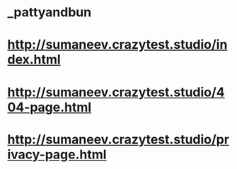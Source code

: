 # _pattyandbun
# http://sumaneev.crazytest.studio/index.html

# http://sumaneev.crazytest.studio/404-page.html
# http://sumaneev.crazytest.studio/privacy-page.html
